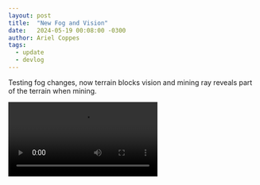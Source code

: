 ```yaml
---
layout: post
title:  "New Fog and Vision"
date:   2024-05-19 00:08:00 -0300
author: Ariel Coppes
tags:
  - update
  - devlog
---
```


Testing fog changes, now terrain blocks vision and mining ray reveals part of the terrain when mining.

<div class="post-image">
<video controls>
  <source src="/assets/shipminer-newfog.mp4" type="video/mp4">
  Your browser does not support the video tag.
</video> 
</div>